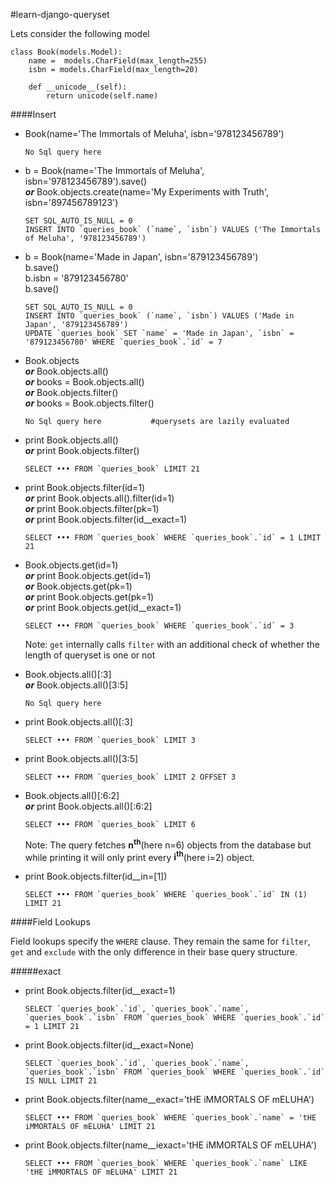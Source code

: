 #learn-django-queryset

Lets consider the following model
```
class Book(models.Model):
	name =  models.CharField(max_length=255)
	isbn = models.CharField(max_length=20)

	def __unicode__(self):
		return unicode(self.name)

```

<a name='insert-query'/>
####Insert

*   Book(name='The Immortals of Meluha', isbn='978123456789')

	```
	No Sql query here
	```

*   b = Book(name='The Immortals of Meluha', isbn='978123456789').save()<br/>__*or*__
	Book.objects.create(name='My Experiments with Truth', isbn='897456789123')
	
	```
    SET SQL_AUTO_IS_NULL = 0
    INSERT INTO `queries_book` (`name`, `isbn`) VALUES ('The Immortals of Meluha', '978123456789')
    ```

*   b = Book(name='Made in Japan', isbn='879123456789')<br/>
	b.save()<br/>
	b.isbn = '879123456780'<br/>
	b.save()<br/>

	```
	SET SQL_AUTO_IS_NULL = 0
	INSERT INTO `queries_book` (`name`, `isbn`) VALUES ('Made in Japan', '879123456789')
	UPDATE `queries_book` SET `name` = 'Made in Japan', `isbn` = '879123456780' WHERE `queries_book`.`id` = 7
	```

*   Book.objects <br/>__*or*__ Book.objects.all()<br/>__*or*__ books = Book.objects.all()<br/>__*or*__
	Book.objects.filter()<br/>__*or*__ books = Book.objects.filter()

	```
	No Sql query here 			#querysets are lazily evaluated
	```

*   print Book.objects.all()<br/>__*or*__ print Book.objects.filter()

	```
	SELECT ••• FROM `queries_book` LIMIT 21
	```

*   print Book.objects.filter(id=1)<br/>__*or*__ print Book.objects.all().filter(id=1)<br/>__*or*__ print
	Book.objects.filter(pk=1)<br/>__*or*__ print Book.objects.filter(id__exact=1)

	```
	SELECT ••• FROM `queries_book` WHERE `queries_book`.`id` = 1 LIMIT 21
	```

*	Book.objects.get(id=1)<br/>__*or*__ print Book.objects.get(id=1)<br/>__*or*__ Book.objects.get(pk=1)<br/>
	__*or*__ print Book.objects.get(pk=1)<br/>__*or*__ print Book.objects.get(id__exact=1)

	```
	SELECT ••• FROM `queries_book` WHERE `queries_book`.`id` = 3
	```

	Note: `get` internally calls `filter` with an additional check of whether the length of queryset is one or not

*   Book.objects.all()[:3]<br/>__*or*__ Book.objects.all()[3:5]

	```
	No Sql query here
	```

*	print Book.objects.all()[:3]

	```
	SELECT ••• FROM `queries_book` LIMIT 3
	```

*	print Book.objects.all()[3:5]

	```
	SELECT ••• FROM `queries_book` LIMIT 2 OFFSET 3
	```

*	Book.objects.all()[:6:2]<br/>__*or*__ print Book.objects.all()[:6:2]

	```
	SELECT ••• FROM `queries_book` LIMIT 6
	```

	Note: The query fetches __n<sup>th</sup>__(here n=6) objects from the database but while printing it will only print every __i<sup>th</sup>__(here i=2) object.

*   print Book.objects.filter(id__in=[1])

	```
	SELECT ••• FROM `queries_book` WHERE `queries_book`.`id` IN (1) LIMIT 21
	```

<a name='field-lookups'/>
####Field Lookups

Field lookups specify the `WHERE` clause. They remain the same for `filter`, `get` and `exclude` with the only difference in their base query structure.

#####exact

*	print Book.objects.filter(id__exact=1)

	```
	SELECT `queries_book`.`id`, `queries_book`.`name`, `queries_book`.`isbn` FROM `queries_book` WHERE `queries_book`.`id` = 1 LIMIT 21
	```

*	print Book.objects.filter(id__exact=None)
	
	```
	SELECT `queries_book`.`id`, `queries_book`.`name`, `queries_book`.`isbn` FROM `queries_book` WHERE `queries_book`.`id` IS NULL LIMIT 21
	```

*	print Book.objects.filter(name__exact='tHE iMMORTALS OF mELUHA')

	```
	SELECT ••• FROM `queries_book` WHERE `queries_book`.`name` = 'tHE iMMORTALS OF mELUHA' LIMIT 21
	```

*	print Book.objects.filter(name__iexact='tHE iMMORTALS OF mELUHA')

	```
	SELECT ••• FROM `queries_book` WHERE `queries_book`.`name` LIKE 'tHE iMMORTALS OF mELUHA' LIMIT 21
	```

